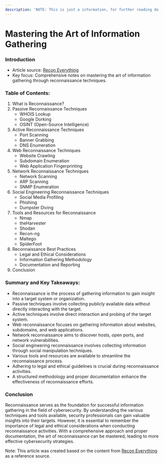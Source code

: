 ```yaml
---
description: 'NOTE: This is just a information, for further reading do check the article'
---
```


# Mastering the Art of Information Gathering

### Introduction

* Article source: [Recon Everything](https://infosecwriteups.com/recon-everything-48aafbb8987)
* Key focus: Comprehensive notes on mastering the art of information gathering through reconnaissance techniques.

### Table of Contents:

1. What is Reconnaissance?
2. Passive Reconnaissance Techniques
   * WHOIS Lookup
   * Google Dorking
   * OSINT (Open-Source Intelligence)
3. Active Reconnaissance Techniques
   * Port Scanning
   * Banner Grabbing
   * DNS Enumeration
4. Web Reconnaissance Techniques
   * Website Crawling
   * Subdomain Enumeration
   * Web Application Fingerprinting
5. Network Reconnaissance Techniques
   * Network Scanning
   * ARP Scanning
   * SNMP Enumeration
6. Social Engineering Reconnaissance Techniques
   * Social Media Profiling
   * Phishing
   * Dumpster Diving
7. Tools and Resources for Reconnaissance
   * Nmap
   * theHarvester
   * Shodan
   * Recon-ng
   * Maltego
   * SpiderFoot
8. Reconnaissance Best Practices
   * Legal and Ethical Considerations
   * Information Gathering Methodology
   * Documentation and Reporting
9. Conclusion

### Summary and Key Takeaways:

* Reconnaissance is the process of gathering information to gain insight into a target system or organization.
* Passive techniques involve collecting publicly available data without directly interacting with the target.
* Active techniques involve direct interaction and probing of the target system.
* Web reconnaissance focuses on gathering information about websites, subdomains, and web applications.
* Network reconnaissance aims to discover hosts, open ports, and network vulnerabilities.
* Social engineering reconnaissance involves collecting information through social manipulation techniques.
* Various tools and resources are available to streamline the reconnaissance process.
* Adhering to legal and ethical guidelines is crucial during reconnaissance activities.
* A structured methodology and proper documentation enhance the effectiveness of reconnaissance efforts.

### Conclusion

Reconnaissance serves as the foundation for successful information gathering in the field of cybersecurity. By understanding the various techniques and tools available, security professionals can gain valuable insights into their targets. However, it is essential to remember the importance of legal and ethical considerations when conducting reconnaissance activities. With a comprehensive approach and proper documentation, the art of reconnaissance can be mastered, leading to more effective cybersecurity strategies.

Note: This article was created based on the content from [Recon Everything](https://infosecwriteups.com/recon-everything-48aafbb8987) as a reference source.
